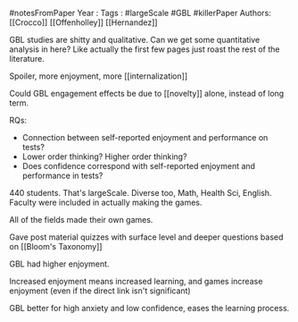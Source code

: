 #notesFromPaper
Year   :
Tags   : #largeScale #GBL #killerPaper
Authors: [[Crocco]] [[Offenholley]] [[Hernandez]]

GBL studies are shitty and qualitative. Can we get some quantitative analysis in here? Like actually the first few pages just roast the rest of the literature.

Spoiler, more enjoyment, more [[internalization]]

Could GBL engagement effects be due to [[novelty]] alone, instead of long term.

RQs:

 - Connection between self-reported enjoyment and performance on tests?
 - Lower order thinking? Higher order thinking?
 - Does confidence correspond with self-reported enjoyment and performance in tests?

440 students. That's largeScale. Diverse too, Math, Health Sci, English. Faculty were included in actually making the games.

All of the fields made their own games.

Gave post material quizzes with surface level and deeper questions based on [[Bloom's Taxonomy]]

GBL had higher enjoyment.

Increased enjoyment means increased learning, and games increase enjoyment (even if the direct link isn't significant)

GBL better for high anxiety and low confidence, eases the learning process.
